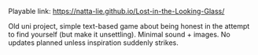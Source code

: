 Playable link: https://natta-lie.github.io/Lost-in-the-Looking-Glass/

Old uni project, simple text-based game about being honest in the attempt to find yourself (but make it unsettling). Minimal sound + images. No updates planned unless inspiration suddenly strikes.
